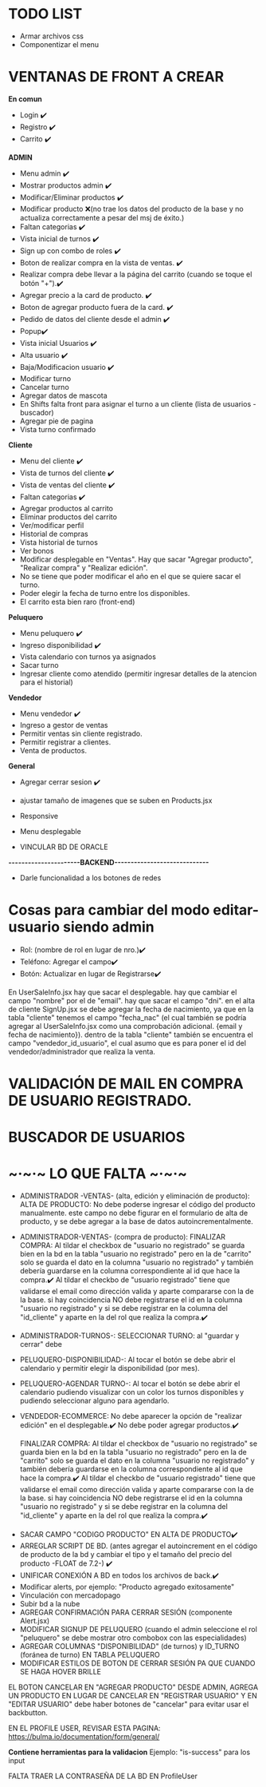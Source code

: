 # TODO LIST

* Armar archivos css
* Componentizar el menu

# VENTANAS DE FRONT A CREAR
**En comun**
 * Login ✔️
 * Registro ✔️
 * Carrito ✔️

**ADMIN**
 * Menu admin ✔️
 * Mostrar productos admin ✔️
 * Modificar/Eliminar productos ✔️  
 * Modificar producto ❌(no trae los datos del producto de la base y no actualiza correctamente a pesar del msj de éxito.)
 * Faltan categorias ✔️
 * Vista inicial de turnos ✔️
 * Sign up con combo de roles ✔️
 * Boton de realizar compra en la vista de ventas. ✔️
 * Realizar compra debe llevar a la página del carrito (cuando se toque el botón "+").✔️
 * Agregar precio a la card de producto. ✔️
 * Boton de agregar producto fuera de la card. ✔️
 * Pedido de datos del cliente desde el admin ✔️
 * Popup✔️
 * Vista inicial Usuarios ✔️
 * Alta usuario ✔️
 * Baja/Modificacion usuario ✔️
 * Modificar turno
 * Cancelar turno
 * Agregar datos de mascota
 * En Shifts falta front para asignar el turno a un cliente (lista de usuarios - buscador)
 * Agregar pie de pagina 
 * Vista turno confirmado
 
 **Cliente**
 * Menu del cliente ✔️
 * Vista de turnos del cliente ✔️
 * Vista de ventas del cliente ✔️
 * Faltan categorias ✔️
 * Agregar productos al carrito
 * Eliminar productos del carrito
 * Ver/modificar perfil
 * Historial de compras
 * Vista historial de turnos
 * Ver bonos
 * Modificar desplegable en "Ventas". Hay que sacar "Agregar producto", "Realizar compra" y "Realizar edición".
 * No se tiene que poder modificar el año en el que se quiere sacar el turno.
 * Poder elegir la fecha de turno entre los disponibles.
 * El carrito esta bien raro (front-end)


 **Peluquero**
 * Menu peluquero ✔️
 * Ingreso disponibilidad ✔️
 * Vista calendario con turnos ya asignados
 * Sacar turno
 * Ingresar cliente como atendido (permitir ingresar detalles de la atencion para el historial)

 **Vendedor**
* Menu vendedor ✔️
* Ingreso a gestor de ventas
* Permitir ventas sin cliente registrado.
* Permitir registrar a clientes.
* Venta de productos.

 **General**
* Agregar cerrar sesion ✔️
* ajustar tamaño de imagenes que se suben en Products.jsx
* Responsive
* Menu desplegable

* VINCULAR BD DE ORACLE


**----------------------BACKEND-----------------------------**

* Darle funcionalidad a los botones de redes

# Cosas para cambiar del modo editar-usuario siendo admin #

* Rol: (nombre de rol en lugar de nro.)✔️
* Teléfono: Agregar el campo✔️
* Botón: Actualizar en lugar de Registrarse✔️


En UserSaleInfo.jsx hay que sacar el desplegable. hay que cambiar el campo "nombre" por el de "email". 
hay que sacar el campo "dni".
en el alta de cliente SignUp.jsx se debe agregar la fecha de nacimiento, ya que en la tabla "cliente" 
tenemos el campo "fecha_nac" (el cual también se podría agregar al UserSaleInfo.jsx como una comprobación adicional. 
{email y fecha de nacimiento}). 
dentro de la tabla "cliente" también se encuentra el campo "vendedor_id_usuario", 
el cual asumo que es para poner el id del vendedor/administrador que realiza la venta.

# VALIDACIÓN DE MAIL EN COMPRA DE USUARIO REGISTRADO.
# BUSCADOR DE USUARIOS

# ~·~·~ LO QUE FALTA ~·~·~ #
* ADMINISTRADOR -VENTAS- (alta, edición y eliminación de producto):
    ALTA DE PRODUCTO: No debe poderse ingresar el código del producto manualmente. este campo no debe figurar en el formulario de alta de producto, y se debe agregar a la base de datos autoincrementalmente.

* ADMINISTRADOR-VENTAS- (compra de producto):
    FINALIZAR COMPRA: Al tildar el checkbox de "usuario no registrado" se guarda bien en la bd en la tabla "usuario no registrado" pero en la de "carrito" solo se guarda el dato en la columna "usuario no registrado" y también debería guardarse en la columna correspondiente al id que hace la compra.✔️
    Al tildar el checkbo de "usuario registrado" tiene que validarse el email como dirección valida y aparte compararse con la de la base. si hay coincidencia NO debe registrarse el id en la columna "usuario no registrado" y si se debe registrar en la columna del "id_cliente" y aparte en la del rol que realiza la compra.✔️
    
* ADMINISTRADOR-TURNOS-:
    SELECCIONAR TURNO: al "guardar y cerrar" debe

* PELUQUERO-DISPONIBILIDAD-:
    Al tocar el botón se debe abrir el calendario y permitir elegir la disponibilidad (por mes).
* PELUQUERO-AGENDAR TURNO-:
    Al tocar el botón se debe abrir el calendario pudiendo visualizar con un color los turnos disponibles y pudiendo seleccionar alguno para agendarlo.

* VENDEDOR-ECOMMERCE:
    No debe aparecer la opción de "realizar edición" en el desplegable.✔️
    No debe poder agregar productos.✔️
    
    FINALIZAR COMPRA: Al tildar el checkbox de "usuario no registrado" se guarda bien en la bd en la tabla "usuario no registrado" pero en la de "carrito" solo se guarda el dato en la columna "usuario no registrado" y también debería guardarse en la columna correspondiente al id que hace la compra.✔️
    Al tildar el checkbo de "usuario registrado" tiene que validarse el email como dirección valida y aparte compararse con la de la base. si hay coincidencia NO debe registrarse el id en la columna "usuario no registrado" y si se debe registrar en la columna del "id_cliente" y aparte en la del rol que realiza la compra.✔️

- SACAR CAMPO "CODIGO PRODUCTO" EN ALTA DE PRODUCTO✔️
- ARREGLAR SCRIPT DE BD. (antes agregar el autoincrement en el código de producto de la bd y cambiar el tipo y el tamaño del precio del producto -FLOAT de 7.2-) ✔️
- UNIFICAR CONEXIÓN A BD en todos los archivos de back.✔️
- Modificar alerts, por ejemplo: "Producto agregado exitosamente"
- Vinculación con mercadopago
- Subir bd a la nube
- AGREGAR CONFIRMACIÓN PARA CERRAR SESIÓN (componente Alert.jsx)
- MODIFICAR SIGNUP DE PELUQUERO (cuando el admin seleccione el rol "peluquero" se debe mostrar otro combobox con las especialidades)
- AGREGAR COLUMNAS "DISPONIBILIDAD" (de turnos) y ID_TURNO (foránea de turno) EN TABLA PELUQUERO
- MODIFICAR ESTILOS DE BOTON DE CERRAR SESIÓN PA QUE CUANDO SE HAGA HOVER BRILLE 


EL BOTON CANCELAR EN "AGREGAR PRODUCTO" DESDE ADMIN, AGREGA UN PRODUCTO EN LUGAR DE CANCELAR
EN "REGISTRAR USUARIO" Y EN "EDITAR USUARIO" debe haber botones de "cancelar" para evitar usar el backbutton.

                    



EN EL PROFILE USER, REVISAR ESTA PAGINA:
https://bulma.io/documentation/form/general/

**Contiene herramientas para la validacion** Ejemplo: "is-success" para los input

FALTA TRAER LA CONTRASEÑA DE LA BD EN ProfileUser

